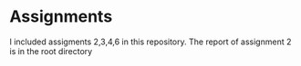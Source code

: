 # Assignments
I included assigments 2,3,4,6 in this repository.
The report of assignment 2 is in the root directory

